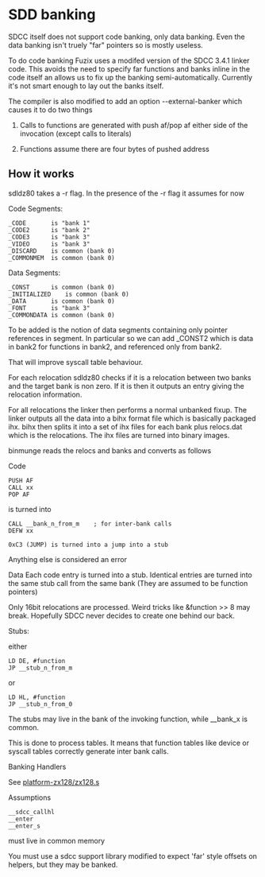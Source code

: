 # SDD banking

SDCC itself does not support code banking, only data banking. Even the data
banking isn't truely "far" pointers so is mostly useless.

To do code banking Fuzix uses a modifed version of the SDCC 3.4.1 linker
code. This avoids the need to specify far functions and banks inline in the
code itself an allows us to fix up the banking semi-automatically. Currently
it's not smart enough to lay out the banks itself.

The compiler is also modified to add an option --external-banker which
causes it to do two things

1.  Calls to functions are generated with push af/pop af either side
	of the invocation (except calls to literals)

2. Functions assume there are four bytes of pushed address


## How it works

sdldz80 takes a -r flag. In the presence of the -r flag it assumes for now

Code Segments:

	_CODE		is "bank 1"
	_CODE2		is "bank 2"
	_CODE3		is "bank 3"
	_VIDEO		is "bank 3"
	_DISCARD	is common (bank 0)
	_COMMONMEM	is common (bank 0)

Data Segments:

	_CONST		is common (bank 0)
	_INITIALIZED	is common (bank 0)
	_DATA		is common (bank 0)
	_FONT		is "bank 3"
	_COMMONDATA	is common (bank 0)

To be added is the notion of data segments containing only pointer
references in segment. In particular so we can add _CONST2 which is data
in bank2 for functions in bank2, and referenced only from bank2.

That will improve syscall table behaviour.

For each relocation sdldz80 checks if it is a relocation between two banks
and the target bank is non zero. If it is then it outputs an entry
giving the relocation information.

For all relocations the linker then performs a normal unbanked fixup. The
linker outputs all the data into a bihx format file which is basically
packaged ihx. bihx then splits it into a set of ihx files for each bank plus
relocs.dat which is the relocations. The ihx files are turned into binary
images.

binmunge reads the relocs and banks and converts as follows

Code

	PUSH AF
	CALL xx
	POP AF

is turned into

	CALL __bank_n_from_m	; for inter-bank calls
	DEFW xx

	0xC3 (JUMP) is turned into a jump into a stub

Anything else is considered an error

Data
	Each code entry is turned into a stub. Identical entries are turned
	into the same stub call from the same bank (They are assumed to be
	function pointers)

Only 16bit relocations are processed. Weird tricks like &function >> 8 may
break. Hopefully SDCC never decides to create one behind our back.

Stubs:

either

	LD DE, #function
	JP __stub_n_from_m

or

	LD HL, #function
	JP __stub_n_from_0


The stubs may live in the bank of the invoking function, while __bank_x is
common.

This is done to process tables. It means that function tables like device or
syscall tables correctly generate inter bank calls.

Banking Handlers

See [platform-zx128/zx128.s](https://github.com/EtchedPixels/FUZIX/blob/master/Kernel/platform-zx128/zx128.s)

Assumptions

	__sdcc_callhl
	__enter
	__enter_s

must live in common memory

You must use a sdcc support library modified to expect 'far' style offsets
on helpers, but they may be banked.
